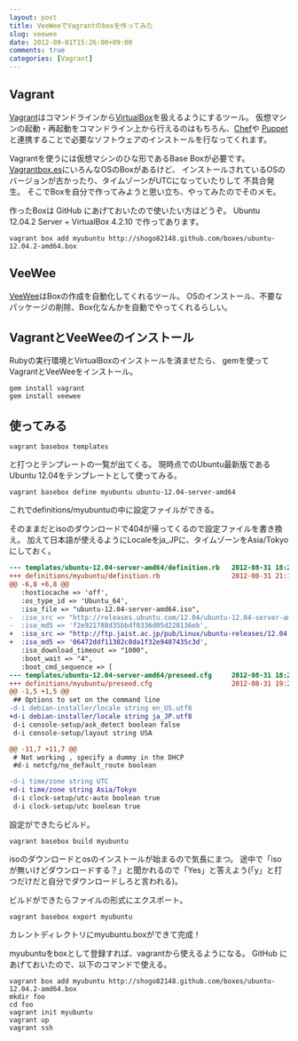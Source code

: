 ```yaml
---
layout: post
title: VeeWeeでVagrantのboxを作ってみた
slug: veewee
date: 2012-09-01T15:26:00+09:00
comments: true
categories: [Vagrant]
---
```


## Vagrant

[Vagrant](http://vagrantup.com/)はコマンドラインから[VirtualBox](https://www.virtualbox.org/)を扱えるようにするツール。
仮想マシンの起動・再起動をコマンドライン上から行えるのはもちろん、[Chef](http://wiki.opscode.com/display/chef/Home)や
[Puppet](http://puppetlabs.com/puppet/what-is-puppet/)
と連携することで必要なソフトウェアのインストールを行なってくれます。

<!-- more -->

Vagrantを使うには仮想マシンのひな形であるBase Boxが必要です。
[Vagrantbox.es](http://www.vagrantbox.es/)にいろんなOSのBoxがあるけど、
インストールされているOSのバージョンが古かったり、タイムゾーンがUTCになっていたりして
不具合発生。
そこでBoxを自分で作ってみようと思い立ち、やってみたのでそのメモ。

作ったBoxは GitHub にあげておいたので使いたい方はどうぞ。
Ubuntu 12.04.2 Server + VirtualBox 4.2.10 で作ってあります。

```
vagrant box add myubuntu http://shogo82148.github.com/boxes/ubuntu-12.04.2-amd64.box
```

## VeeWee

[VeeWee](https://github.com/jedi4ever/veewee)はBoxの作成を自動化してくれるツール。
OSのインストール、不要なパッケージの削除、Box化なんかを自動でやってくれるらしい。

## VagrantとVeeWeeのインストール

Rubyの実行環境とVirtualBoxのインストールを済ませたら、
gemを使ってVagrantとVeeWeeをインストール。

```
gem install vagrant
gem install veewee
```

## 使ってみる

```
vagrant basebox templates
```

と打つとテンプレートの一覧が出てくる。
現時点でのUbuntu最新版であるUbuntu 12.04をテンプレートとして使ってみる。

```
vagrant basebox define myubuntu ubuntu-12.04-server-amd64
```

これでdefinitions/myubuntuの中に設定ファイルができる。

そのままだとisoのダウンロードで404が帰ってくるので設定ファイルを書き換え。
加えて日本語が使えるようにLocaleをja\_JPに、タイムゾーンをAsia/Tokyoにしておく。

```diff
--- templates/ubuntu-12.04-server-amd64/definition.rb   2012-08-31 18:23:28.000000000 +0900
+++ definitions/myubuntu/definition.rb                  2012-08-31 21:17:52.000000000 +0900
@@ -6,8 +6,8 @@
   :hostiocache => 'off',
   :os_type_id => 'Ubuntu_64',
   :iso_file => "ubuntu-12.04-server-amd64.iso",
-  :iso_src => "http://releases.ubuntu.com/12.04/ubuntu-12.04-server-amd64.iso",
-  :iso_md5 => 'f2e921788d35bbdf0336d05d228136eb',
+  :iso_src => "http://ftp.jaist.ac.jp/pub/Linux/ubuntu-releases/12.04.1/ubuntu-12.04.1-server-amd64.iso",
+  :iso_md5 => '06472ddf11382c8da1f32e9487435c3d',
   :iso_download_timeout => "1000",
   :boot_wait => "4",
   :boot_cmd_sequence => [
--- templates/ubuntu-12.04-server-amd64/preseed.cfg     2012-08-31 18:23:28.000000000 +0900
+++ definitions/myubuntu/preseed.cfg                    2012-08-31 19:22:47.000000000 +0900
@@ -1,5 +1,5 @@
 ## Options to set on the command line
-d-i debian-installer/locale string en_US.utf8
+d-i debian-installer/locale string ja_JP.utf8
 d-i console-setup/ask_detect boolean false
 d-i console-setup/layout string USA

@@ -11,7 +11,7 @@
 # Not working , specify a dummy in the DHCP
 #d-i netcfg/no_default_route boolean

-d-i time/zone string UTC
+d-i time/zone string Asia/Tokyo
 d-i clock-setup/utc-auto boolean true
 d-i clock-setup/utc boolean true
```

設定ができたらビルド。

```
vagrant basebox build myubuntu
```

isoのダウンロードとosのインストールが始まるので気長にまつ。
途中で「isoが無いけどダウンロードする？」と聞かれるので「Yes」と答えよう(「y」と打つだけだと自分でダウンロードしろと言われる)。

ビルドができたらファイルの形式にエクスポート。

```
vagrant basebox export myubuntu
```

カレントディレクトリにmyubuntu.boxができて完成！

myubuntuをboxとして登録すれば、vagrantから使えるようになる。
GitHub にあげておいたので、以下のコマンドで使える。

```
vagrant box add myubuntu http://shogo82148.github.com/boxes/ubuntu-12.04.2-amd64.box
mkdir foo
cd foo
vagrant init myubuntu
vagrant up
vagrant ssh
```

